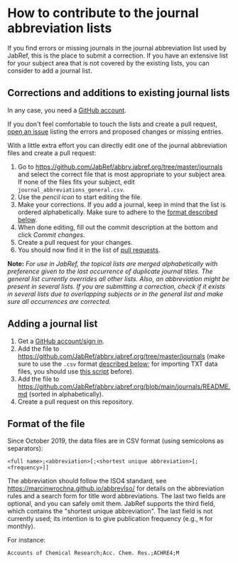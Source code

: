 # How to contribute to the journal abbreviation lists

If you find errors or missing journals in the journal abbreviation list used by JabRef, this is the place to submit a correction. If you have an extensive list for your subject area that is not covered by the existing lists, you can consider to add a journal list.

## Corrections and additions to existing journal lists

In any case, you need a [GitHub account](https://github.com/login).

If you don't feel comfortable to touch the lists and create a pull request, [open an issue](https://github.com/JabRef/abbrv.jabref.org/issues) listing the errors and proposed changes or missing entries.

With a little extra effort you can directly edit one of the journal abbreviation files and create a pull request:

1. Go to <https://github.com/JabRef/abbrv.jabref.org/tree/master/journals> and select the correct file that is most appropriate to your subject area. If none of the files fits your subject, edit `journal_abbreviations_general.csv`.
2. Use the *pencil icon* to start editing the file.
3. Make your corrections. If you add a journal, keep in mind that the list is ordered alphabetically. Make sure to adhere to the [format described below](#format-of-the-file).
4. When done editing, fill out the commit description at the bottom and click *Commit changes*.
5. Create a pull request for your changes.
6. You should now find it in the list of [pull requests](https://github.com/JabRef/abbrv.jabref.org/pulls).

**Note:** *For use in JabRef, the topical lists are merged alphabetically with preference given to the last occurrence of duplicate journal titles. The general list currently overrides all other lists. Also, an abbreviation might be present in several lists. If you are submitting a correction, check if it exists in several lists due to overlapping subjects or in the general list and make sure all occurrences are corrected.*

## Adding a journal list

1. Get a [GitHub account/sign in](https://github.com/login).
2. Add the file to <https://github.com/JabRef/abbrv.jabref.org/tree/master/journals> (make sure to use the `.csv` format [described below](#format-of-the-file); for importing TXT data files, you should use [this script](../scripots/convert_txt2csv.py) before).
3. Add the file to <https://github.com/JabRef/abbrv.jabref.org/blob/main/journals/README.md> (sorted in alphabetically).
4. Create a pull request on this repository.

## Format of the file

Since October 2019, the data files are in CSV format (using semicolons as separators):

```csv
<full name>;<abbreviation>[;<shortest unique abbreviation>[;<frequency>]]
```

The abbreviation should follow the ISO4 standard, see <https://marcinwrochna.github.io/abbrevIso/> for details on the abbreviation rules and a search form for title word abbreviations.
The last two fields are optional, and you can safely omit them.
JabRef supports the third field, which contains the "shortest unique abbreviation".
The last field is not currently used; its intention is to give publication frequency (e.g., `M` for monthly).

For instance:

```csv
Accounts of Chemical Research;Acc. Chem. Res.;ACHRE4;M
```
